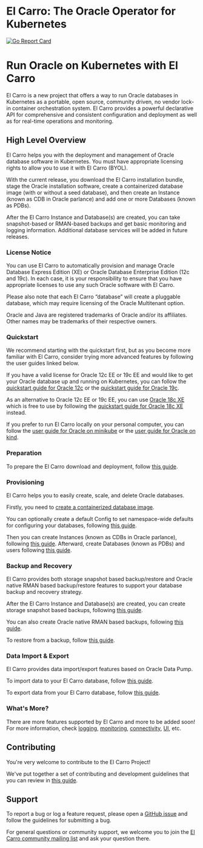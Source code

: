 # El Carro: The Oracle Operator for Kubernetes

[![Go Report Card](https://goreportcard.com/badge/github.com/GoogleCloudPlatform/elcarro-oracle-operator)](https://goreportcard.com/report/github.com/GoogleCloudPlatform/elcarro-oracle-operator)

# Run Oracle on Kubernetes with El Carro

El Carro is a new project that offers a way to run Oracle databases in
Kubernetes as a portable, open source, community driven, no vendor lock-in
container orchestration system. El Carro provides a powerful declarative API for
comprehensive and consistent configuration and deployment as well as for
real-time operations and monitoring.

## High Level Overview

El Carro helps you with the deployment and management of Oracle database
software in Kubernetes. You must have appropriate licensing rights to allow you
to use it with El Carro (BYOL).

With the current release, you download the El Carro installation bundle, stage
the Oracle installation software, create a containerized database image (with or
without a seed database), and then create an Instance (known as CDB in Oracle
parlance) and add one or more Databases (known as PDBs).

After the El Carro Instance and Database(s) are created, you can take
snapshot-based or RMAN-based backups and get basic monitoring and logging
information. Additional database services will be added in future releases.

### License Notice

You can use El Carro to automatically provision and manage Oracle Database
Express Edition (XE) or Oracle Database Enterprise Edition (12c and 19c). In
each case, it is your responsibility to ensure that you have appropriate
licenses to use any such Oracle software with El Carro.

Please also note that each El Carro “database” will create a pluggable database,
which may require licensing of the Oracle Multitenant option.

Oracle and Java are registered trademarks of Oracle and/or its affiliates. Other
names may be trademarks of their respective owners.

### Quickstart

We recommend starting with the quickstart first, but as you become more familiar
with El Carro, consider trying more advanced features by following the user
guides linked below.

If you have a valid license for Oracle 12c EE or 19c EE and would like to get
your Oracle database up and running on Kubernetes, you can follow the
[quickstart guide for Oracle 12c](docs/content/quickstart-12c-ee.md) or the
[quickstart guide for Oracle 19c](docs/content/quickstart-19c-ee.md).

As an alternative to Oracle 12c EE or 19c EE, you can use
[Oracle 18c XE](https://www.oracle.com/database/technologies/appdev/xe.html)
which is free to use by following the
[quickstart guide for Oracle 18c XE](docs/content/quickstart-18c-xe.md) instead.

If you prefer to run El Carro locally on your personal computer, you can follow
the [user guide for Oracle on minikube](docs/content/minikube.md) or the
[user guide for Oracle on kind](docs/content/kind.md).

### Preparation

To prepare the El Carro download and deployment, follow
[this guide](docs/content/preparation.md).

### Provisioning

El Carro helps you to easily create, scale, and delete Oracle databases.

Firstly, you need to
[create a containerized database image](docs/content/provision/image.md).

You can optionally create a default Config to set namespace-wide defaults for
configuring your databases, following
[this guide](docs/content/provision/config.md).

Then you can create Instances (known as CDBs in Oracle parlance), following
[this guide](docs/content/provision/instance.md). Afterward, create Databases
(known as PDBs) and users following
[this guide](docs/content/provision/database.md).

### Backup and Recovery

El Carro provides both storage snapshot based backup/restore and Oracle native
RMAN based backup/restore features to support your database backup and recovery
strategy.

After the El Carro Instance and Database(s) are created, you can create storage
snapshot based backups, following
[this guide](docs/content/backup-restore/snapshot-backups.md).

You can also create Oracle native RMAN based backups, following
[this guide](docs/content/backup-restore/rman-backups.md).

To restore from a backup, follow
[this guide](docs/content/backup-restore/restore-from-backups.md).

### Data Import & Export

El Carro provides data import/export features based on Oracle Data Pump.

To import data to your El Carro database, follow
[this guide](docs/content/data-pump/import.md).

To export data from your El Carro database, follow
[this guide](docs/content/data-pump/export.md).

### What's More?

There are more features supported by El Carro and more to be added soon! For
more information, check [logging](docs/content/monitoring/logging.md),
[monitoring](docs/content/monitoring/monitoring.md),
[connectivity](docs/content/monitoring/connectivity.md),
[UI](docs/content/monitoring/ui.md), etc.

## Contributing

You're very welcome to contribute to the El Carro Project!

We've put together a set of contributing and development guidelines that you can
review in [this guide](docs/contributing.md).

## Support

To report a bug or log a feature request, please open a
[GitHub issue](https://github.com/GoogleCloudPlatform/elcarro-oracle-operator/issues)
and follow the guidelines for submitting a bug.

For general questions or community support, we welcome you to join the
[El Carro community mailing list](https://groups.google.com/forum/#!forum/el-carro)
and ask your question there.
